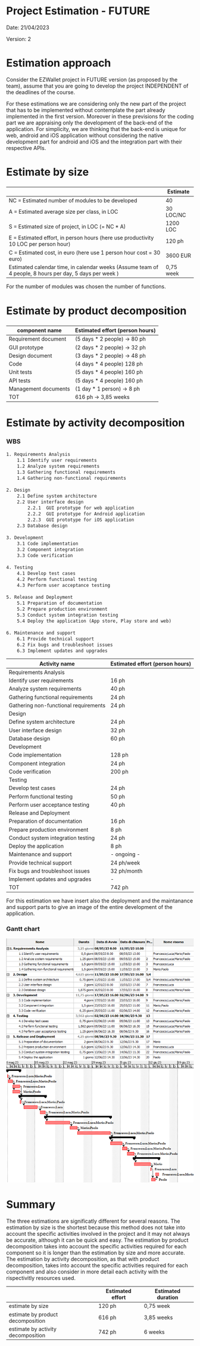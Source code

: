 # Project Estimation - FUTURE
Date: 21/04/2023

Version: 2


# Estimation approach
Consider the EZWallet  project in FUTURE version (as proposed by the team), assume that you are going to develop the project INDEPENDENT of the deadlines of the course. 

For these estimations we are considering only the new part of the project that has to be implemented without contemplate the part already implemented in the first version. Moreover in these previsions for the coding part we are appraising only the development of the back-end of the application. For simplicity, we are thinking that the back-end is unique for web, android and iOS application without considering the native development part for android and iOS and the integration part with their respective APIs.

# Estimate by size
### 


|             | Estimate                        |             
| ----------- | ------------------------------- |  
| NC =  Estimated number of modules to be developed   | 40 |    
| A = Estimated average size per class, in LOC        | 30 LOC/NC | 
| S = Estimated size of project, in LOC (= NC * A)    | 1200 LOC |
| E = Estimated effort, in person hours (here use productivity 10 LOC per person hour)  | 120 ph |   
| C = Estimated cost, in euro (here use 1 person hour cost = 30 euro) | 3600 EUR | 
| Estimated calendar time, in calendar weeks (Assume team of 4 people, 8 hours per day, 5 days per week ) | 0,75 week |               

For the number of modules was chosen the number of functions.

# Estimate by product decomposition
### 
|         component name    | Estimated effort (person hours)   |             
| ----------- | ------------------------------- | 
| Requirement document | (5 days * 2 people) -> 80 ph |
| GUI prototype | (2 days * 2 people) -> 32 ph |
| Design document | (3 days * 2 people) -> 48 ph |
| Code | (4 days * 4 people) 128 ph |
| Unit tests | (5 days * 4 people) 160 ph |
| API tests | (5 days * 4 people) 160 ph |
| Management documents | (1 day * 1 person) -> 8 ph  |
| TOT | 616 ph -> 3,85 weeks |



# Estimate by activity decomposition

### WBS
 
    1. Requirements Analysis
        1.1 Identify user requirements
        1.2 Analyze system requirements
        1.3 Gathering functional requirements
        1.4 Gathering non-functional requirements

    2. Design
        2.1 Define system architecture
        2.2 User interface design
            2.2.1  GUI prototype for web application
            2.2.2  GUI prototype for Android application
            2.2.3  GUI prototype for iOS application
        2.3 Database design

    3. Development
        3.1 Code implementation
        3.2 Component integration
        3.3 Code verification

    4. Testing
        4.1 Develop test cases
        4.2 Perform functional testing
        4.3 Perform user acceptance testing

    5. Release and Deployment
        5.1 Preparation of documentation
        5.2 Prepare production environment
        5.3 Conduct system integration testing
        5.4 Deploy the application (App store, Play store and web)

    6. Maintenance and support
        6.1 Provide technical support
        6.2 Fix bugs and troubleshoot issues
        6.3 Implement updates and upgrades 


|         Activity name    | Estimated effort (person hours)   |             
| ----------- | ------------------------------- | 
| Requirements Analysis | |
| Identify user requirements | 16 ph |
| Analyze system requirements | 40 ph |
| Gathering functional requirements | 24 ph |
| Gathering non-functional requirements | 24 ph |
| Design | |
| Define system architecture | 24 ph |
| User interface design | 32 ph |
| Database design | 60 ph |
| Development | |
| Code implementation | 128 ph |
| Component integration | 24 ph |
| Code verification | 200 ph |
| Testing | |
| Develop test cases | 24 ph |
| Perform functional testing | 50 ph |
| Perform user acceptance testing | 40 ph |
| Release and Deployment | |
| Preparation of documentation | 16 ph |
| Prepare production environment | 8 ph |
| Conduct system integration testing | 24 ph |
| Deploy the application | 8 ph |
| Maintenance and support | - ongoing - |
| Provide technical support | 24 ph/week |
| Fix bugs and troubleshoot issues | 32 ph/month |
| Implement updates and upgrades | - |
| TOT | 742 ph |

For this estimation we have insert also the deployment and the maintanance and support parts to give an image of the entire development of the application.

### Gantt chart

![Gantt chart](images/WBS_Gantt_chart_EstimationV2.png)
![Gantt chart](images/Gantt_chart_EstimationV2.png)

# Summary

The three estimations are significatly different for several reasons. 
The estimation by size is the shortest because this method does not take into account the specific activities involved in the project and it may not always be accurate, although it can be quick and easy. 
The estimation by product decomposition takes into account the specific activities required for each component so it is longer than the estimation by size and more accurate. 
The estimation by activity decomposition, as that with product decomposition, takes into account the specific activities required for each component and also consider in more detail each activity with the rispectivitly resources used. 

|             | Estimated effort                        |   Estimated duration |          
| ----------- | ------------------------------- | ---------------|
| estimate by size | 120 ph | 0,75 week|
| estimate by product decomposition | 616 ph | 3,85 weeks |
| estimate by activity decomposition | 742 ph | 6 weeks |